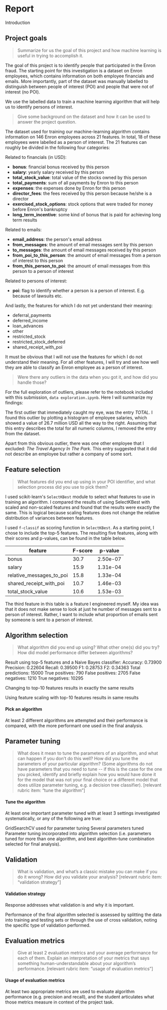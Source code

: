 # Report
Introduction

## Project goals
>Summarize for us the goal of this project and how machine learning is useful in trying to accomplish it.

The goal of this project is to identify people that participated in the Enron fraud. The starting point for this investigation is a dataset on Enron employees, which contains information on both employee financials and emails. More importantly, part of the dataset was manually labelled to distinguish between people of interest (POI) and people that were not of interest (no POI).

We use the labelled data to train a machine learning algorithm that will help us to identify persons of interest.

> Give some background on the dataset and how it can be used to answer the project question.

The dataset used for training our machine-learning algorithm contains information on 146 Enron employees across 21 features. In total, 18 of these employees were labelled as a person of interest. The 21 features can roughly be divided in the following four categories:

Related to financials (in USD):
- **bonus**: financial bonus received by this person
- **salary**: yearly salary received by this person
- **total_stock_value**: total value of the stocks owned by this person
- **total_payments**: sum of all payments by Enron to this person
- **expenses**: the expenses done by Enron for this person
- **director_fees**: the fees received by this person because he/she is a director
- **exercised_stock_options**: stock options that were traded for money before Enron's bankruptcy
- **long_term_incentive**: some kind of bonus that is paid for achieving long term results

Related to emails:
- **email_address**: the person's email address
- **from_messages**: the amount of email messages sent by this person
- **to_messages**: the amount of email messages received by this person
- **from_poi_to_this_person**: the amount of email messages from a person of interest to this person
- **from_this_person_to_poi**: the amount of email messages from this person to a person of interest

Related to persons of interest:
- **poi**: flag to identify whether a person is a person of interest. E.g. because of lawsuits etc.

And lastly, the features for which I do not yet understand their meaning:
- deferral_payments
- deferred_income
- loan_advances
- other
- restricted_stock
- restricted_stock_deferred
- shared_receipt_with_poi

It must be obvious that I will not use the features for which I do not understand their meaning. For all other features, I will try and see how well they are able to classify an Enron employee as a person of interest.

> Were there any outliers in the data when you got it, and how did you handle those?

For the full exploration of outliers, please refer to the notebook included with this submission, `data exploration.ipynb`. Here I will summarize my findings:

The first outlier that immediately caught my eye, was the entry *TOTAL*. I found this outlier by plotting a histogram of employee salaries, which showed a value of 26.7 million USD all the way to the right. Assuming that this entry describes the total for all numeric columns, I removed the entry from the dataset.

Apart from this obvious outlier, there was one other employee that I excluded: *The Travel Agency In The Park*. This entry suggested that it did not describe an employee but rather a company of some sort.

## Feature selection
> What features did you end up using in your POI identifier, and what selection process did you use to pick them?

I used scikit-learn's `SelectKBest` module to select what features to use in training an algorithm. I compared the results of using SelectKBest with scaled and non-scaled features and found that the results were exactly the same. This is logical because scaling features does not change the relative distribution of variances between features.

I used `f-classif` as scoring function in `SelectKBest`. As a starting point, I chose to include the top-5 features. The resulting five features, along with their scores and p-values, can be found in the table below.

| feature  | F-score  | p-value  |
|----------|--------|----------|
| bonus  | 30.7  | 2.50e-07  |
| salary  | 15.9  | 1.31e-04  |
| relative_messages_to_poi  | 15.8  |  1.33e-04 |
| shared_receipt_with_poi  | 10.7   | 1.46e-03 |
| total_stock_value  | 10.6 | 1.53e-03 |

The third feature in this table is a feature I engineered myself. My idea was that it does not make sense to look at just he number of messages sent to a person of interest. Rather, I want to include what proportion of emails sent by someone is sent to a person of interest.

## Algorithm selection
> What algorithm did you end up using? What other one(s) did you try? How did model performance differ between algorithms?

Result using top-5 features and a Naive Bayes classifier:
Accuracy: 0.73900       Precision: 0.22604      Recall: 0.39500 F1: 0.28753     F2: 0.34363
       Total predictions: 15000        True positives:  790    False positives: 2705   False negatives: 1210   True negatives: 10295

Changing to top-10 features results in exactly the same results

Using feature scaling with top-10 features results in same results



#### Pick an algorithm
At least 2 different algorithms are attempted and their performance is compared, with the more performant one used in the final analysis.

## Parameter tuning
>What does it mean to tune the parameters of an algorithm, and what can happen if you don’t do this well?  How did you tune the parameters of your particular algorithm? (Some algorithms do not have parameters that you need to tune -- if this is the case for the one you picked, identify and briefly explain how you would have done it for the model that was not your final choice or a different model that does utilize parameter tuning, e.g. a decision tree classifier).  [relevant rubric item: “tune the algorithm”]

#### Tune the algorithm
At least one important parameter tuned with at least 3 settings investigated systematically, or any of the following are true:

GridSearchCV used for parameter tuning
Several parameters tuned
Parameter tuning incorporated into algorithm selection (i.e. parameters tuned for more than one algorithm, and best algorithm-tune combination selected for final analysis).


## Validation
>What is validation, and what’s a classic mistake you can make if you do it wrong? How did you validate your analysis?  [relevant rubric item: “validation strategy”]


#### Validation strategy
Response addresses what validation is and why it is important.

Performance of the final algorithm selected is assessed by splitting the data into training and testing sets or through the use of cross validation, noting the specific type of validation performed.

## Evaluation metrics
>Give at least 2 evaluation metrics and your average performance for each of them.  Explain an interpretation of your metrics that says something human-understandable about your algorithm’s performance. [relevant rubric item: “usage of evaluation metrics”]

#### Usage of evaluation metrics
At least two appropriate metrics are used to evaluate algorithm performance (e.g. precision and recall), and the student articulates what those metrics measure in context of the project task.
